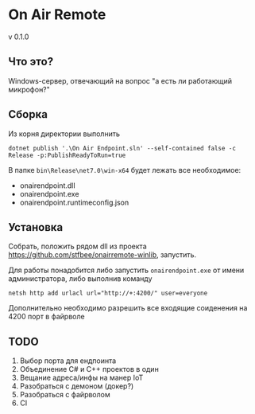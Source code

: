 # On Air Remote
v 0.1.0

## Что это?
Windows-сервер, отвечающий на вопрос "а есть ли работающий микрофон?"

## Сборка
Из корня директории выполнить

`dotnet publish '.\On Air Endpoint.sln' --self-contained false -c Release -p:PublishReadyToRun=true`

В папке `bin\Release\net7.0\win-x64` будет лежать все необходимое:
* onairendpoint.dll
* onairendpoint.exe
* onairendpoint.runtimeconfig.json

## Установка
Собрать, положить рядом dll из проекта https://github.com/stfbee/onairremote-winlib, запустить.

Для работы понадобится либо запустить `onairendpoint.exe` от имени администратора, либо выполнив команду 

```netsh http add urlacl url="http://+:4200/" user=everyone```

Дополнительно необходимо разрешить все входящие соиденения на 4200 порт в файрволе

## TODO
1. Выбор порта для ендпоинта
2. Объединение C# и C++ проектов в один
3. Вещание адреса/инфы на манер IoT
4. Разобраться с демоном (докер?)
5. Разобраться с файрволом
6. CI